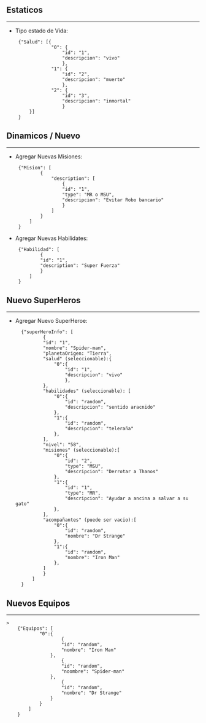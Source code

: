 ## Estaticos
---

-  Tipo estado de Vida:
            
    >    
        {"Salud": [{
                    "0": {
                        "id": "1",
                        "descripcion": "vivo"
                        },
                    "1": {
                        "id": "2",
                        "descripcion": "muerto"
                        },
                    "2": {
                        "id": "3",
                        "descripcion": "inmortal"
                        }
            }]
        }
## Dinamicos / Nuevo
---
-  Agregar Nuevas Misiones:
            
    >    
        {"Mision": [
                {
                    "description": [
                        {
                        "id": "1",
                        "type": "MR o MSU",
                        "descripcion": "Evitar Robo bancario"                            
                        }
                    ]
                }
            ]
        }

-  Agregar Nuevas Habilidates:
            
    >    
        {"Habilidad": [
                {
                "id": "1",
                "description": "Super Fuerza"
                }
            ]
        }

## Nuevo SuperHeros
---
- Agregar Nuevo SuperHeroe:

    >    
        {"superHeroInfo": [
                {
                "id": "1",
                "nombre": "Spider-man",
                "planetaOrigen: "Tierra",
                "salud" (seleccionable):{
                    "0":{
                        "id": "1",
                        "descripcion": "vivo"
                        },
                },
                "habilidades" (seleccionable): [
                    "0":{
                        "id": "random",
                        "descripcion": "sentido aracnido" 
                    },
                    "1":{
                        "id": "random",
                        "descripcion": "teleraña" 
                    },  
                ],
                "nivel": "58",
                "misiones" (seleccionable):[
                    "0":{
                        "id": "2",
                        "type": "MSU",
                        "descripcion": "Derrotar a Thanos" 
                    },
                    "1":{
                        "id": "1",
                        "type": "MR",
                        "descripcion": "Ayudar a ancina a salvar a su gato" 
                    },
                ],
                "acompañantes" (puede ser vacio):[
                    "0":{
                        "id": "random",
                        "nombre": "Dr Strange"
                    },
                    "1":{
                        "id": "random",
                        "nombre": "Iron Man"
                    },
                ]
                }
            ]
        }

## Nuevos Equipos
---

    >    
        {"Equipos": [
                "0":{
                        {
                        "id": "random",
                        "nombre": "Iron Man"
                    },
                        {
                        "id": "random",
                        "noombre": "Spider-man"
                    },
                        {
                        "id": "random",
                        "nombre": "Dr Strange"
                    }
                }
            ]
        }

